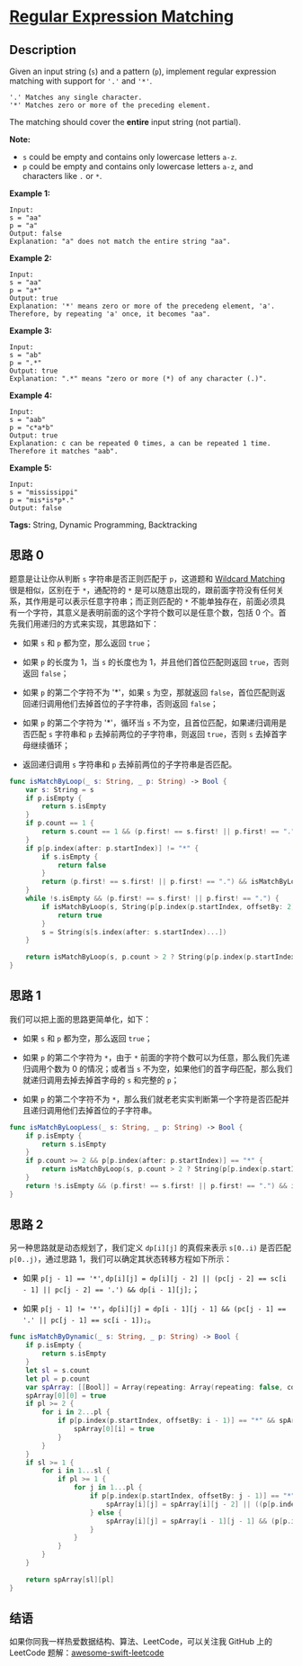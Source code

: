 # [Regular Expression Matching][title]

## Description

Given an input string (`s`) and a pattern (`p`), implement regular expression matching with support for `'.'` and `'*'`.

```
'.' Matches any single character.
'*' Matches zero or more of the preceding element.
```

The matching should cover the **entire** input string (not partial).

**Note:**

- `s` could be empty and contains only lowercase letters `a-z`.
- `p` could be empty and contains only lowercase letters `a-z`, and characters like `.` or `*`.

**Example 1:**

```
Input:
s = "aa"
p = "a"
Output: false
Explanation: "a" does not match the entire string "aa".
```

**Example 2:**

```
Input:
s = "aa"
p = "a*"
Output: true
Explanation: '*' means zero or more of the precedeng element, 'a'. Therefore, by repeating 'a' once, it becomes "aa".
```

**Example 3:**

```
Input:
s = "ab"
p = ".*"
Output: true
Explanation: ".*" means "zero or more (*) of any character (.)".
```

**Example 4:**

```
Input:
s = "aab"
p = "c*a*b"
Output: true
Explanation: c can be repeated 0 times, a can be repeated 1 time. Therefore it matches "aab".
```

**Example 5:**

```
Input:
s = "mississippi"
p = "mis*is*p*."
Output: false
```

**Tags:** String, Dynamic Programming, Backtracking


## 思路 0

题意是让让你从判断 `s` 字符串是否正则匹配于 `p`，这道题和 [Wildcard Matching][044] 很是相似，区别在于 `*`，通配符的 `*` 是可以随意出现的，跟前面字符没有任何关系，其作用是可以表示任意字符串；而正则匹配的 `*` 不能单独存在，前面必须具有一个字符，其意义是表明前面的这个字符个数可以是任意个数，包括 0 个。首先我们用递归的方式来实现，其思路如下：

* 如果 `s` 和 `p` 都为空，那么返回 `true`；

* 如果 `p` 的长度为 1，当 `s` 的长度也为 1，并且他们首位匹配则返回 `true`，否则返回 `false`；

* 如果 `p` 的第二个字符不为 '*'，如果 `s` 为空，那就返回 `false`，首位匹配则返回递归调用他们去掉首位的子字符串，否则返回 `false`；

* 如果 `p` 的第二个字符为 '*'，循环当 `s` 不为空，且首位匹配，如果递归调用是否匹配 `s` 字符串和 `p` 去掉前两位的子字符串，则返回 `true`，否则 `s` 去掉首字母继续循环；

* 返回递归调用 `s` 字符串和 `p` 去掉前两位的子字符串是否匹配。

```swift
func isMatchByLoop(_ s: String, _ p: String) -> Bool {
    var s: String = s
    if p.isEmpty {
        return s.isEmpty
    }
    if p.count == 1 {
        return s.count == 1 && (p.first! == s.first! || p.first! == ".")
    }
    if p[p.index(after: p.startIndex)] != "*" {
        if s.isEmpty {
            return false
        }
        return (p.first! == s.first! || p.first! == ".") && isMatchByLoop(String(s[s.index(after: s.startIndex)...]), String(p[p.index(after: p.startIndex)...]))
    }
    while !s.isEmpty && (p.first! == s.first! || p.first! == ".") {
        if isMatchByLoop(s, String(p[p.index(p.startIndex, offsetBy: 2)...])) {
            return true
        }
        s = String(s[s.index(after: s.startIndex)...])
    }
    
    return isMatchByLoop(s, p.count > 2 ? String(p[p.index(p.startIndex, offsetBy: 2)...]) : "")
}
```


## 思路 1

我们可以把上面的思路更简单化，如下：

* 如果 `s` 和 `p` 都为空，那么返回 `true`；

* 如果 `p` 的第二个字符为 `*`，由于 `*` 前面的字符个数可以为任意，那么我们先递归调用个数为 0 的情况；或者当 `s` 不为空，如果他们的首字母匹配，那么我们就递归调用去掉去掉首字母的 `s` 和完整的 `p`；

* 如果 `p` 的第二个字符不为 `*`，那么我们就老老实实判断第一个字符是否匹配并且递归调用他们去掉首位的子字符串。

```swift
func isMatchByLoopLess(_ s: String, _ p: String) -> Bool {
    if p.isEmpty {
        return s.isEmpty
    }
    if p.count >= 2 && p[p.index(after: p.startIndex)] == "*" {
        return isMatchByLoop(s, p.count > 2 ? String(p[p.index(p.startIndex, offsetBy: 2)...]) : "") || (!s.isEmpty && (p.first! == s.first! || p.first! == ".") && isMatchByLoop(String(s[s.index(after: s.startIndex)...]), p))
    }
    return !s.isEmpty && (p.first! == s.first! || p.first! == ".") && isMatchByLoop(String(s[s.index(after: s.startIndex)...]), String(p[p.index(after: p.startIndex)...]))
}
```

## 思路 2

另一种思路就是动态规划了，我们定义 `dp[i][j]` 的真假来表示 `s[0..i)` 是否匹配 `p[0..j)`，通过思路 1，我们可以确定其状态转移方程如下所示：

* 如果 `p[j - 1] == '*'`, `dp[i][j] = dp[i][j - 2] || (pc[j - 2] == sc[i - 1] || pc[j - 2] == '.') && dp[i - 1][j];`；

* 如果 `p[j - 1] != '*'`，`dp[i][j] = dp[i - 1][j - 1] && (pc[j - 1] == '.' || pc[j - 1] == sc[i - 1]);`。

```swift
func isMatchByDynamic(_ s: String, _ p: String) -> Bool {
    if p.isEmpty {
        return s.isEmpty
    }
    let sl = s.count
    let pl = p.count
    var spArray: [[Bool]] = Array(repeating: Array(repeating: false, count: pl + 1), count: sl + 1)
    spArray[0][0] = true
    if pl >= 2 {
        for i in 2...pl {
            if p[p.index(p.startIndex, offsetBy: i - 1)] == "*" && spArray[0][i - 2] {
                spArray[0][i] = true
            }
        }
    }
    if sl >= 1 {
        for i in 1...sl {
            if pl >= 1 {
                for j in 1...pl {
                    if p[p.index(p.startIndex, offsetBy: j - 1)] == "*" {
                        spArray[i][j] = spArray[i][j - 2] || ((p[p.index(p.startIndex, offsetBy: j - 2)] == s[s.index(s.startIndex, offsetBy: i - 1)] || p[p.index(p.startIndex, offsetBy: j - 2)] == ".") && spArray[i - 1][j])
                    } else {
                        spArray[i][j] = spArray[i - 1][j - 1] && (p[p.index(p.startIndex, offsetBy: j - 1)] == s[s.index(s.startIndex, offsetBy: i - 1)] || p[p.index(p.startIndex, offsetBy: j - 1)] == ".")
                    }
                }
            }
        }
    }
    
    return spArray[sl][pl]
}
```


## 结语

如果你同我一样热爱数据结构、算法、LeetCode，可以关注我 GitHub 上的 LeetCode 题解：[awesome-swift-leetcode][zgpeace]



[044]: https://github.com/Blankj/awesome-java-leetcode/blob/master/note/044/README.md
[title]: https://leetcode.com/problems/regular-expression-matching
[zgpeace]: https://github.com/zgpeace/awesome-swift-leetcode
